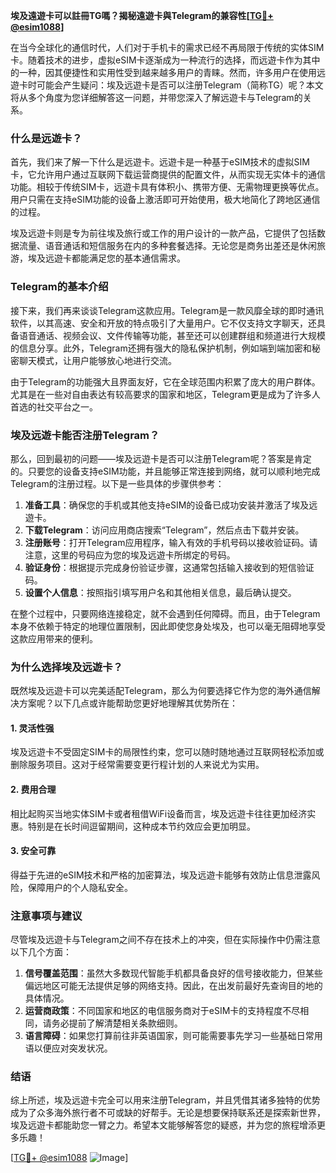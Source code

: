 **埃及遠遊卡可以註冊TG嗎？揭秘遠遊卡與Telegram的兼容性[[TG💪+ @esim1088](https://t.me/s/esim1088)]**

在当今全球化的通信时代，人们对于手机卡的需求已经不再局限于传统的实体SIM卡。随着技术的进步，虚拟eSIM卡逐渐成为一种流行的选择，而远遊卡作为其中的一种，因其便捷性和实用性受到越来越多用户的青睐。然而，许多用户在使用远遊卡时可能会产生疑问：埃及远遊卡是否可以注册Telegram（简称TG）呢？本文将从多个角度为您详细解答这一问题，并带您深入了解远遊卡与Telegram的关系。

### 什么是远遊卡？

首先，我们来了解一下什么是远遊卡。远遊卡是一种基于eSIM技术的虚拟SIM卡，它允许用户通过互联网下载运营商提供的配置文件，从而实现无实体卡的通信功能。相较于传统SIM卡，远遊卡具有体积小、携带方便、无需物理更换等优点。用户只需在支持eSIM功能的设备上激活即可开始使用，极大地简化了跨地区通信的过程。

埃及远遊卡则是专为前往埃及旅行或工作的用户设计的一款产品，它提供了包括数据流量、语音通话和短信服务在内的多种套餐选择。无论您是商务出差还是休闲旅游，埃及远遊卡都能满足您的基本通信需求。

### Telegram的基本介绍

接下来，我们再来谈谈Telegram这款应用。Telegram是一款风靡全球的即时通讯软件，以其高速、安全和开放的特点吸引了大量用户。它不仅支持文字聊天，还具备语音通话、视频会议、文件传输等功能，甚至还可以创建群组和频道进行大规模的信息分享。此外，Telegram还拥有强大的隐私保护机制，例如端到端加密和秘密聊天模式，让用户能够放心地进行交流。

由于Telegram的功能强大且界面友好，它在全球范围内积累了庞大的用户群体。尤其是在一些对自由表达有较高要求的国家和地区，Telegram更是成为了许多人首选的社交平台之一。

### 埃及远遊卡能否注册Telegram？

那么，回到最初的问题——埃及远遊卡是否可以注册Telegram呢？答案是肯定的。只要您的设备支持eSIM功能，并且能够正常连接到网络，就可以顺利地完成Telegram的注册过程。以下是一些具体的步骤供参考：

1. **准备工具**：确保您的手机或其他支持eSIM的设备已成功安装并激活了埃及远遊卡。
2. **下载Telegram**：访问应用商店搜索“Telegram”，然后点击下载并安装。
3. **注册账号**：打开Telegram应用程序，输入有效的手机号码以接收验证码。请注意，这里的号码应为您的埃及远遊卡所绑定的号码。
4. **验证身份**：根据提示完成身份验证步骤，这通常包括输入接收到的短信验证码。
5. **设置个人信息**：按照指引填写用户名和其他相关信息，最后确认提交。

在整个过程中，只要网络连接稳定，就不会遇到任何障碍。而且，由于Telegram本身不依赖于特定的地理位置限制，因此即使您身处埃及，也可以毫无阻碍地享受这款应用带来的便利。

### 为什么选择埃及远遊卡？

既然埃及远遊卡可以完美适配Telegram，那么为何要选择它作为您的海外通信解决方案呢？以下几点或许能帮助您更好地理解其优势所在：

#### 1. 灵活性强
埃及远遊卡不受固定SIM卡的局限性约束，您可以随时随地通过互联网轻松添加或删除服务项目。这对于经常需要变更行程计划的人来说尤为实用。

#### 2. 费用合理
相比起购买当地实体SIM卡或者租借WiFi设备而言，埃及远遊卡往往更加经济实惠。特别是在长时间逗留期间，这种成本节约效应会更加明显。

#### 3. 安全可靠
得益于先进的eSIM技术和严格的加密算法，埃及远遊卡能够有效防止信息泄露风险，保障用户的个人隐私安全。

### 注意事项与建议

尽管埃及远遊卡与Telegram之间不存在技术上的冲突，但在实际操作中仍需注意以下几个方面：

1. **信号覆盖范围**：虽然大多数现代智能手机都具备良好的信号接收能力，但某些偏远地区可能无法提供足够的网络支持。因此，在出发前最好先查询目的地的具体情况。
2. **运营商政策**：不同国家和地区的电信服务商对于eSIM卡的支持程度不尽相同，请务必提前了解清楚相关条款细则。
3. **语言障碍**：如果您打算前往非英语国家，则可能需要事先学习一些基础日常用语以便应对突发状况。

### 结语

综上所述，埃及远遊卡完全可以用来注册Telegram，并且凭借其诸多独特的优势成为了众多海外旅行者不可或缺的好帮手。无论是想要保持联系还是探索新世界，埃及远遊卡都能助您一臂之力。希望本文能够解答您的疑惑，并为您的旅程增添更多乐趣！

[[TG💪+ @esim1088](https://t.me/s/esim1088) ![Image](https://i.postimg.cc/4NQfJmqS/Snipaste-2025-05-13-00-14-12.png)]